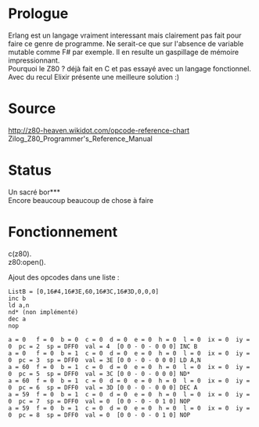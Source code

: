 
# Prologue #
Erlang est un langage vraiment interessant mais clairement pas fait pour faire ce genre de programme.
Ne serait-ce que sur l'absence de variable mutable comme F# par exemple. Il en resulte un gaspillage de mémoire
impressionnant.  
Pourquoi le Z80 ? déjà fait en C et pas essayé avec un langage fonctionnel.  
Avec du recul Elixir présente une meilleure solution :)  

# Source #
http://z80-heaven.wikidot.com/opcode-reference-chart  
Zilog_Z80_Programmer's_Reference_Manual  

# Status #
Un sacré bor***  
Encore beaucoup beaucoup de chose à faire

# Fonctionnement #
c(z80).   
z80:open().   

Ajout des opcodes dans une liste :
```
ListB = [0,16#4,16#3E,60,16#3C,16#3D,0,0,0]
inc b
ld a,n
nd* (non implémenté)
dec a
nop
```

```
a = 0   f = 0  b = 0  c = 0  d = 0  e = 0  h = 0  l = 0  ix = 0  iy = 0  pc = 2  sp = DFF0  val = 4  [0 0 - 0 - 0 0 0] INC B
a = 0   f = 0  b = 1  c = 0  d = 0  e = 0  h = 0  l = 0  ix = 0  iy = 0  pc = 3  sp = DFF0  val = 3E [0 0 - 0 - 0 0 0] LD A,N
a = 60  f = 0  b = 1  c = 0  d = 0  e = 0  h = 0  l = 0  ix = 0  iy = 0  pc = 5  sp = DFF0  val = 3C [0 0 - 0 - 0 0 0] ND*
a = 60  f = 0  b = 1  c = 0  d = 0  e = 0  h = 0  l = 0  ix = 0  iy = 0  pc = 6  sp = DFF0  val = 3D [0 0 - 0 - 0 0 0] DEC A
a = 59  f = 0  b = 1  c = 0  d = 0  e = 0  h = 0  l = 0  ix = 0  iy = 0  pc = 7  sp = DFF0  val = 0  [0 0 - 0 - 0 1 0] NOP
a = 59  f = 0  b = 1  c = 0  d = 0  e = 0  h = 0  l = 0  ix = 0  iy = 0  pc = 8  sp = DFF0  val = 0  [0 0 - 0 - 0 1 0] NOP
```
